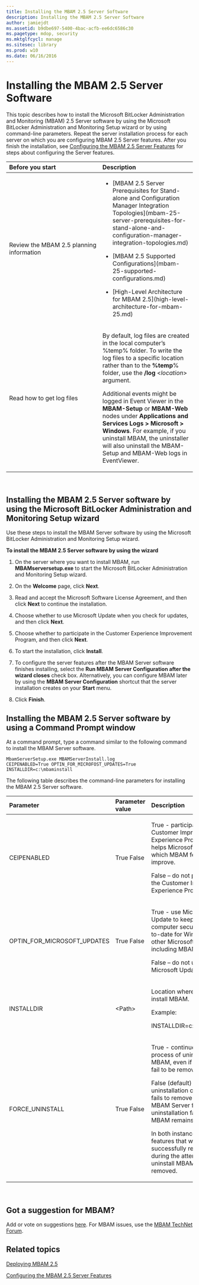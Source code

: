 ```yaml
---
title: Installing the MBAM 2.5 Server Software
description: Installing the MBAM 2.5 Server Software
author: jamiejdt
ms.assetid: b9dbe697-5400-4bac-acfb-ee6dc6586c30
ms.pagetype: mdop, security
ms.mktglfcycl: manage
ms.sitesec: library
ms.prod: w10
ms.date: 06/16/2016
---
```



# Installing the MBAM 2.5 Server Software


This topic describes how to install the Microsoft BitLocker Administration and Monitoring (MBAM) 2.5 Server software by using the Microsoft BitLocker Administration and Monitoring Setup wizard or by using command-line parameters. Repeat the server installation process for each server on which you are configuring MBAM 2.5 Server features. After you finish the installation, see [Configuring the MBAM 2.5 Server Features](configuring-the-mbam-25-server-features.md) for steps about configuring the Server features.

<table>
<colgroup>
<col width="50%" />
<col width="50%" />
</colgroup>
<thead>
<tr class="header">
<th align="left">Before you start</th>
<th align="left">Description</th>
</tr>
</thead>
<tbody>
<tr class="odd">
<td align="left"><p>Review the MBAM 2.5 planning information</p></td>
<td align="left"><ul>
<li><p>[MBAM 2.5 Server Prerequisites for Stand-alone and Configuration Manager Integration Topologies](mbam-25-server-prerequisites-for-stand-alone-and-configuration-manager-integration-topologies.md)</p></li>
<li><p>[MBAM 2.5 Supported Configurations](mbam-25-supported-configurations.md)</p></li>
<li><p>[High-Level Architecture for MBAM 2.5](high-level-architecture-for-mbam-25.md)</p></li>
</ul></td>
</tr>
<tr class="even">
<td align="left"><p>Read how to get log files</p></td>
<td align="left"><p>By default, log files are created in the local computer’s %temp% folder. To write the log files to a specific location rather than to the <strong>%temp</strong>% folder, use the <strong>/log</strong> &lt;<em>location</em>&gt; argument.</p>
<p>Additional events might be logged in Event Viewer in the <strong>MBAM-Setup</strong> or <strong>MBAM-Web</strong> nodes under <strong>Applications and Services Logs &gt; Microsoft &gt; Windows</strong>. For example, if you uninstall MBAM, the uninstaller will also uninstall the MBAM-Setup and MBAM-Web logs in EventViewer.</p></td>
</tr>
</tbody>
</table>

 

## Installing the MBAM 2.5 Server software by using the Microsoft BitLocker Administration and Monitoring Setup wizard


Use these steps to install the MBAM Server software by using the Microsoft BitLocker Administration and Monitoring Setup wizard.

**To install the MBAM 2.5 Server software by using the wizard**

1.  On the server where you want to install MBAM, run **MBAMserversetup.exe** to start the Microsoft BitLocker Administration and Monitoring Setup wizard.

2.  On the **Welcome** page, click **Next**.

3.  Read and accept the Microsoft Software License Agreement, and then click **Next** to continue the installation.

4.  Choose whether to use Microsoft Update when you check for updates, and then click **Next**.

5.  Choose whether to participate in the Customer Experience Improvement Program, and then click **Next**.

6.  To start the installation, click **Install**.

7.  To configure the server features after the MBAM Server software finishes installing, select the **Run MBAM Server Configuration after the wizard closes** check box. Alternatively, you can configure MBAM later by using the **MBAM Server Configuration** shortcut that the server installation creates on your **Start** menu.

8.  Click **Finish**.

## Installing the MBAM 2.5 Server software by using a Command Prompt window


At a command prompt, type a command similar to the following command to install the MBAM Server software.

``` syntax
MbamServerSetup.exe MBAMServerInstall.log
CEIPENABLED=True OPTIN_FOR_MICROFOST_UPDATES=True INSTALLDIR=c:\mbaminstall
```

The following table describes the command-line parameters for installing the MBAM 2.5 Server software.

<table>
<colgroup>
<col width="33%" />
<col width="33%" />
<col width="33%" />
</colgroup>
<thead>
<tr class="header">
<th align="left">Parameter</th>
<th align="left">Parameter value</th>
<th align="left">Description</th>
</tr>
</thead>
<tbody>
<tr class="odd">
<td align="left"><p>CEIPENABLED</p></td>
<td align="left"><p>True False</p></td>
<td align="left"><p>True - participate in the Customer Improvement Experience Program, which helps Microsoft identify which MBAM features to improve.</p>
<p>False – do not participate in the Customer Improvement Experience Program.</p></td>
</tr>
<tr class="even">
<td align="left"><p>OPTIN_FOR_MICROSOFT_UPDATES</p></td>
<td align="left"><p>True False</p></td>
<td align="left"><p>True - use Microsoft Update to keep your computer secure and up-to-date for Windows and other Microsoft products, including MBAM.</p>
<p>False – do not use Microsoft Update</p></td>
</tr>
<tr class="odd">
<td align="left"><p>INSTALLDIR</p></td>
<td align="left"><p>&lt;Path&gt;</p></td>
<td align="left"><p>Location where you want to install MBAM.</p>
<p>Example:</p>
<p>INSTALLDIR=c:\mbaminstall</p></td>
</tr>
<tr class="even">
<td align="left"><p>FORCE_UNINSTALL</p></td>
<td align="left"><p>True False</p></td>
<td align="left"><p>True - continue the process of uninstalling MBAM, even if any features fail to be removed.</p>
<p>False (default) if the uninstallation custom action fails to remove an added MBAM Server feature, the uninstallation fails, and MBAM remains installed.</p>
<p>In both instances, any features that were successfully removed during the attempt to uninstall MBAM stay removed.</p></td>
</tr>
</tbody>
</table>

 

## Got a suggestion for MBAM?


Add or vote on suggestions [here](http://mbam.uservoice.com/forums/268571-microsoft-bitlocker-administration-and-monitoring). For MBAM issues, use the [MBAM TechNet Forum](https://social.technet.microsoft.com/Forums/home?forum=mdopmbam).

## Related topics


[Deploying MBAM 2.5](deploying-mbam-25.md)

[Configuring the MBAM 2.5 Server Features](configuring-the-mbam-25-server-features.md)

 

 





